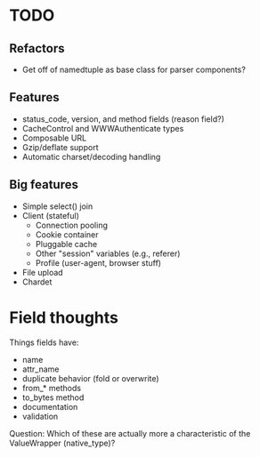 # TODO

## Refactors

- Get off of namedtuple as base class for parser components?

## Features

- status_code, version, and method fields (reason field?)
- CacheControl and WWWAuthenticate types
- Composable URL
- Gzip/deflate support
- Automatic charset/decoding handling

## Big features

- Simple select() join
- Client (stateful)
  - Connection pooling
  - Cookie container
  - Pluggable cache
  - Other "session" variables (e.g., referer)
  - Profile (user-agent, browser stuff)
- File upload
- Chardet


# Field thoughts

Things fields have:

* name
* attr_name
* duplicate behavior (fold or overwrite)
* from_* methods
* to_bytes method
* documentation
* validation

Question: Which of these are actually more a characteristic of the ValueWrapper (native_type)?
